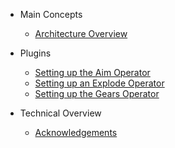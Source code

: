 
- Main Concepts

  * [Architecture Overview](arch-overview.md)


- Plugins
  * [Setting up the Aim Operator](tutorials/setup-aim.md)
  * [Setting up an Explode Operator](tutorials/setup-explode.md)
  * [Setting up the Gears Operator](tutorials/setup-gears.md)

- Technical Overview
  * [Acknowledgements](acknowledgements.md)

